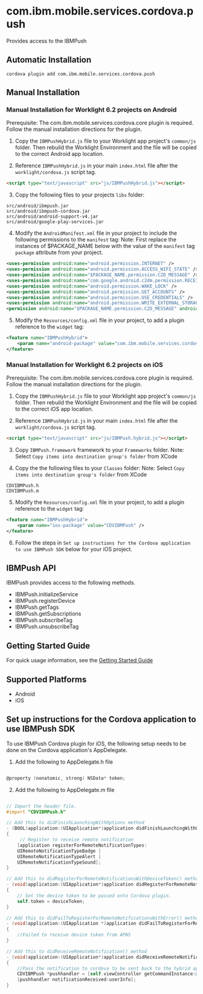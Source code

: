 # com.ibm.mobile.services.cordova.push

Provides access to the IBMPush

## Automatic Installation

    cordova plugin add com.ibm.mobile.services.cordova.push

## Manual Installation

### Manual Installation for Worklight 6.2 projects on Android

Prerequisite: The com.ibm.mobile.services.cordova.core plugin is required.  Follow the manual installation directions for the plugin.

1) Copy the `IBMPushHybrid.js` file to your Worklight app project's `common/js` folder.  Then rebuild the Worklight Environment and the file will be copied to the correct Android app location.

2) Reference `IBMPushHybrid.js` in your main `index.html` file after the `worklight/cordova.js` script tag.

```html
<script type="text/javascript" src="js/IBMPushHybrid.js"></script>
```

3) Copy the following files to your projects `libs` folder:
```
src/android/ibmpush.jar
src/android/ibmpush-cordova.jar
src/android/android-support-v4.jar
src/android/google-play-services.jar
```

4) Modify the `AndroidManifest.xml` file in your project to include the following permissions to the `manifest` tag:
Note: First replace the instances of $PACKAGE_NAME below with the value of the `manifest` tag `package` attribute from your project.

```xml
<uses-permission android:name="android.permission.INTERNET" />
<uses-permission android:name="android.permission.ACCESS_WIFI_STATE" />
<uses-permission android:name="$PACKAGE_NAME.permission.C2D_MESSAGE" />
<uses-permission android:name="com.google.android.c2dm.permission.RECEIVE" />
<uses-permission android:name="android.permission.WAKE_LOCK" />
<uses-permission android:name="android.permission.GET_ACCOUNTS" />
<uses-permission android:name="android.permission.USE_CREDENTIALS" />
<uses-permission android:name="android.permission.WRITE_EXTERNAL_STORAGE" />
<permission android:name="$PACKAGE_NAME.permission.C2D_MESSAGE" android:protectionLevel="signature" />
```

5) Modify the `Resources/config.xml` file in your project, to add a plugin reference to the `widget` tag:

```xml
<feature name="IBMPushHybrid">
    <param name="android-package" value="com.ibm.mobile.services.cordova.push.CDVIBMPush" />
</feature>
```

### Manual Installation for Worklight 6.2 projects on iOS

Prerequisite: The com.ibm.mobile.services.cordova.core plugin is required.  Follow the manual installation directions for the plugin.

1) Copy the `IBMPushHybrid.js` file to your Worklight app project's `common/js` folder.  Then rebuild the Worklight Environment and the file will be copied to the correct iOS app location.

2) Reference `IBMPushHybrid.js` in your main `index.html` file after the `worklight/cordova.js` script tag.

```html
<script type="text/javascript" src="js/IBMPush.hybrid.js"></script>
```

3) Copy `IBMPush.framework` framework to your `Frameworks` folder.
Note: Select `Copy items into destination group's folder` from XCode

4) Copy the the following files to your `Classes` folder:
Note: Select `Copy items into destination group's folder` from XCode

```
CDVIBMPush.h
CDVIBMPush.m
```

5) Modify the `Resources/config.xml` file in your project, to add a plugin reference to the `widget` tag:

```xml
<feature name="IBMPushHybrid">
    <param name="ios-package" value="CDVIBMPush" />
</feature>
```

6) Follow the steps in `Set up instructions for the Cordova application to use IBMPush SDK` below for your iOS project.

## IBMPush API

IBMPush provides access to the following methods.

- IBMPush.initializeService
- IBMPush.registerDevice
- IBMPush.getTags
- IBMPush.getSubscriptions
- IBMPush.subscribeTag
- IBMPush.unsubscribeTag

## Getting Started Guide

For quick usage information, see the [Getting Started Guide](https://mbaas-gettingstarted.stage1.ng.bluemix.net/hybrid)


## Supported Platforms

- Android
- iOS


## Set up instructions for the Cordova application to use IBMPush SDK

To use IBMPush Cordova plugin for iOS, the following setup needs to be done on the Cordova application's AppDelegate.

1) Add the following to AppDelegate.h file

```objective-c

@property (nonatomic, strong) NSData* token;

```

2) Add the following to AppDelegate.m file

```objective-c

// Import the header file.
#import "CDVIBMPush.h"

// Add this to didFinishLaunchingWithOptions method
- (BOOL)application:(UIApplication*)application didFinishLaunchingWithOptions:(NSDictionary*)launchOptions
{
	 // Register to receive remote notification
    [application registerForRemoteNotificationTypes:
    UIRemoteNotificationTypeBadge |
    UIRemoteNotificationTypeAlert |
    UIRemoteNotificationTypeSound];
}

// Add this to didRegisterForRemoteNotificationsWithDeviceToken() method
- (void)application:(UIApplication*)application didRegisterForRemoteNotificationsWithDeviceToken:(NSData*)deviceToken
{
    // Set the device token to be passed onto Cordova plugin.
    self.token = deviceToken;
}

// Add this to didFailToRegisterForRemoteNotificationsWithError() method
- (void)application:(UIApplication *)application didFailToRegisterForRemoteNotificationsWithError:(NSError *)err
{
	//Failed to receive device token from APNS
}

// Add this to didReceiveRemoteNotification() method
- (void)application:(UIApplication*)application didReceiveRemoteNotification:(NSDictionary*)userInfo
{
    //Pass the notification to cordova to be sent back to the hybrid application.
    CDVIBMPush *pushhandler = [self.viewController getCommandInstance:@"IBMPush"];
    [pushhandler notificationReceived:userInfo];
}

```


